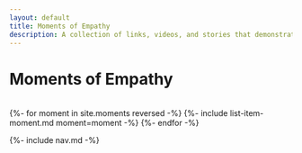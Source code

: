 ```yaml
---
layout: default
title: Moments of Empathy
description: A collection of links, videos, and stories that demonstrate the profound impact of empathy.
---
```


<div class="moments">

<h1 class="title">Moments of Empathy</h1>
<br />


<div>
    {%- for moment in site.moments reversed -%} 
        {%- include list-item-moment.md moment=moment -%}    
    {%- endfor -%}

    
</div>


{%- include nav.md -%}
